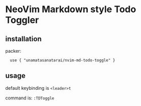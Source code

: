 # NeoVim Markdown style Todo Toggler

## installation

packer:
```
  use { "unamatasanatarai/nvim-md-todo-toggle" }
```

## usage

default keybinding is `<leader>t`

command is: `:TDToggle`
